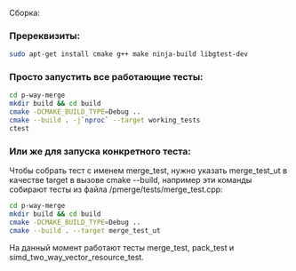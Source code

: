Сборка: 

### Пререквизиты:

```bash
sudo apt-get install cmake g++ make ninja-build libgtest-dev 
```

### Просто запустить все работающие тесты:

```bash
cd p-way-merge 
mkdir build && cd build 
cmake -DCMAKE_BUILD_TYPE=Debug ..
cmake --build . -j`nproc` --target working_tests
ctest
```

### Или же для запуска конкретного теста:

Чтобы собрать тест с именем merge_test, нужно указать merge_test_ut в качестве target в вызове cmake --build, например эти команды собирают тесты из файла /pmerge/tests/merge_test.cpp: 

```bash
cd p-way-merge 
mkdir build && cd build 
cmake -DCMAKE_BUILD_TYPE=Debug ..
cmake --build . --target merge_test_ut
```

На данный момент работают тесты merge_test, pack_test и simd_two_way_vector_resource_test.
